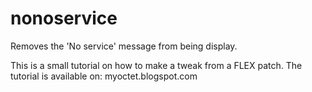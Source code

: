 # nonoservice
Removes the 'No service' message from being display.

This is a small tutorial on how to make a tweak from a FLEX patch.
The tutorial is available on: myoctet.blogspot.com
